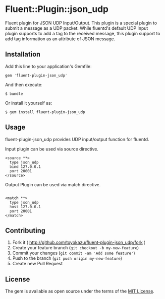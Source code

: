 # Fluent::Plugin::json_udp

Fluent plugin for JSON UDP Input/Output.
This plugin is a special plugin to submit a message as a UDP packet. While fluentd's default UDP Input plugin supports to add a tag to the received message, this plugin support to add tag information as an attribute of JSON message.

## Installation

Add this line to your application's Gemfile:

    gem 'fluent-plugin-json_udp'

And then execute:

    $ bundle

Or install it yourself as:

    $ gem install fluent-plugin-json_udp


## Usage

fluent-plugin-json_udp provides UDP input/output function for fluentd.

Input plugin can be used via source directive.

```
<source **>
  type json_udp
  bind 127.0.0.1
  port 20001
</source>

```

Output Plugin can be used via match directive.

```

<match **>
  type json_udp
  host 127.0.0.1
  port 20001
</match>

```

## Contributing

1. Fork it ( http://github.com/toyokazu/fluent-plugin-json_udp/fork )
2. Create your feature branch (`git checkout -b my-new-feature`)
3. Commit your changes (`git commit -am 'Add some feature'`)
4. Push to the branch (`git push origin my-new-feature`)
5. Create new Pull Request


## License

The gem is available as open source under the terms of the [MIT License](http://opensource.org/licenses/MIT).
